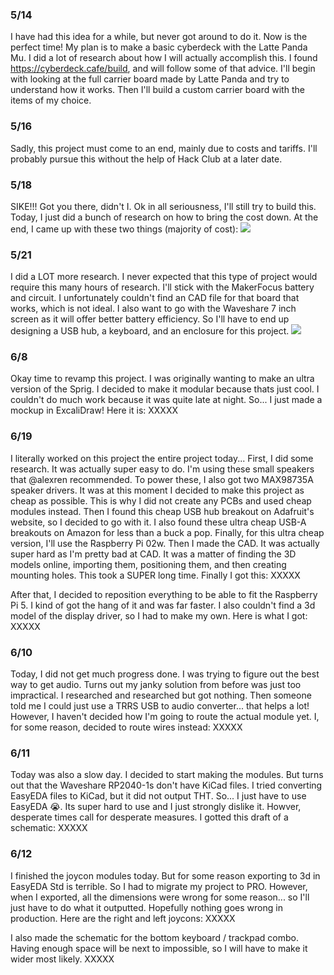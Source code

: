 ### 5/14
I have had this idea for a while, but never got around to do it. Now is the perfect time! My plan is to make a basic cyberdeck with the Latte Panda Mu. I did a lot of research about how I will actually accomplish this. I found https://cyberdeck.cafe/build, and will follow some of that advice. I'll begin with looking at the full carrier board made by Latte Panda and try to understand how it works. Then I'll build a custom carrier board with the items of my choice. 

### 5/16
Sadly, this project must come to an end, mainly due to costs and tariffs. I'll probably pursue this without the help of Hack Club at a later date.

### 5/18
SIKE!!! Got you there, didn't I. Ok in all seriousness, I'll still try to build this. Today, I just did a bunch of research on how to bring the cost down. At the end, I came up with these two things (majority of cost): 
<img src="https://hc-cdn.hel1.your-objectstorage.com/s/v3/22a4f3517c3c409dfcb84ba56c2d5779b66fb30e_image.png" />

### 5/21
I did a LOT more research. I never expected that this type of project would require this many hours of research. I'll stick with the MakerFocus battery and circuit. I unfortunately couldn't find an CAD file for that board that works, which is not ideal. I also want to go with the Waveshare 7 inch screen as it will offer better battery efficiency. So I'll have to end up designing a USB hub, a keyboard, and an enclosure for this project. 
<img src="https://hc-cdn.hel1.your-objectstorage.com/s/v3/199d225ae9521473f7e80342e7a49ff868c6119a_screenshot_2025-05-21_at_4.29.33___pm.png" />

### 6/8
Okay time to revamp this project. I was originally wanting to make an ultra version of the Sprig. I decided to make it modular because thats just cool. I couldn't do much work because it was quite late at night. So... I just made a mockup in ExcaliDraw! Here it is:
XXXXX

### 6/19
I literally worked on this project the entire project today... First, I did some research. It was actually super easy to do. I'm using these small speakers that @alexren recommended. To power these, I also got two MAX98735A speaker drivers. It was at this moment I decided to make this project as cheap as possible. This is why I did not create any PCBs and used cheap modules instead. Then I found this cheap USB hub breakout on Adafruit's website, so I decided to go with it. I also found these ultra cheap USB-A breakouts on Amazon for less than a buck a pop. Finally, for this ultra cheap version, I'll use the Raspberry Pi 02w. Then I made the CAD. It was actually super hard as I'm pretty bad at CAD. It was a matter of finding the 3D models online, importing them, positioning them, and then creating mounting holes. This took a SUPER long time. Finally I got this: 
XXXXX

After that, I decided to reposition everything to be able to fit the Raspberry Pi 5. I kind of got the hang of it and was far faster. I also couldn't find a 3d model of the display driver, so I had to make my own. Here is what I got:
XXXXX

### 6/10
Today, I did not get much progress done. I was trying to figure out the best way to get audio. Turns out my janky solution from before was just too impractical. I researched and researched but got nothing. Then someone told me I could just use a TRRS USB to audio converter... that helps a lot! However, I haven't decided how I'm going to route the actual module yet. I, for some reason, decided to route wires instead:
XXXXX

### 6/11
Today was also a slow day. I decided to start making the modules. But turns out that the Waveshare RP2040-1s don't have KiCad files. I tried converting EasyEDA files to KiCad, but it did not output THT. So... I just have to use EasyEDA 😭. Its super hard to use and I just strongly dislike it. Howver, desperate times call for desperate measures. I gotted this draft of a schematic:
XXXXX

### 6/12
I finished the joycon modules today. But for some reason exporting to 3d in EasyEDA Std is terrible. So I had to migrate my project to PRO. However, when I exported, all the dimensions were wrong for some reason... so I'll just have to do what it outputted. Hopefully nothing goes wrong in production. Here are the right and left joycons:
XXXXX

I also made the schematic for the bottom keyboard / trackpad combo. Having enough space will be next to impossible, so I will have to make it wider most likely.
XXXXX
